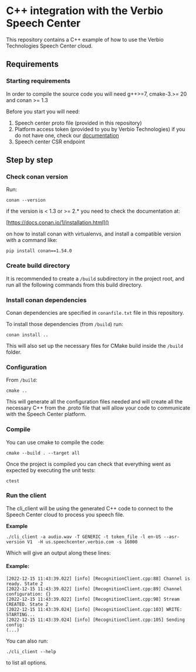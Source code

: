 # C++ integration with the Verbio Speech Center

This repository contains a C++ example of how to use the Verbio Technologies Speech Center cloud.

## Requirements
### Starting requirements
In order to compile the source code you will need g++>=7, cmake-3.>= 20 and conan >= 1.3

Before you start you will need: 
1. Speech center proto file (provided in this repository)
2. Platform access token (provided to you by Verbio Technologies) if you do not have one, check our [documentation](https://speechcenter.verbio.com/documentation)
3. Speech center CSR endpoint

## Step by step

### Check conan version

Run:
```shell
conan --version
```
if the version is < 1.3 or >= 2.* you need to check the documentation at:

[https://docs.conan.io/1/installation.html]()

on how to install conan with virtualenvs, and install a compatible version with a command like:
```shell
pip install conan==1.54.0
```

### Create build directory

It is recommended to create a `/build` subdirectory in the project root, and run all the following commands from this build directory.

### Install conan dependencies

Conan dependencies are specified in `conanfile.txt` file in this repository.

To install those dependencies (from `/build`) run:
```
conan install ..
```
This will also set up the necessary files for CMake build inside the `/build` folder.


### Configuration
From `/build`:
```
cmake ..
```

This will generate all the configuration files needed and will create all the necessary C++ from the .proto file that will allow your code to communicate with the Speech Center platform.

### Compile

You can use cmake to compile the code:
```
cmake --build . --target all 
```
Once the project is compiled you can check that everything went as expected by executing the unit tests:
```
ctest
```
### Run the client
The cli_client will be using the generated C++ code to connect to the Speech Center cloud to process you speech file.

**Example**

```shell
./cli_client -a audio.wav -T GENERIC -t token_file -l en-US --asr-version V1  -H us.speechcenter.verbio.com -s 16000
```

Which will give an output along these lines:

 #### Example:
 ```
[2022-12-15 11:43:39.022] [info] [RecognitionClient.cpp:88] Channel is ready. State 2
[2022-12-15 11:43:39.022] [info] [RecognitionClient.cpp:89] Channel configuration: {}
[2022-12-15 11:43:39.022] [info] [RecognitionClient.cpp:98] Stream CREATED. State 2
[2022-12-15 11:43:39.024] [info] [RecognitionClient.cpp:103] WRITE: STARTING...
[2022-12-15 11:43:39.024] [info] [RecognitionClient.cpp:105] Sending config:
(...)
 ```

You can also run:
```shell
./cli_client --help
```
to list all options.
